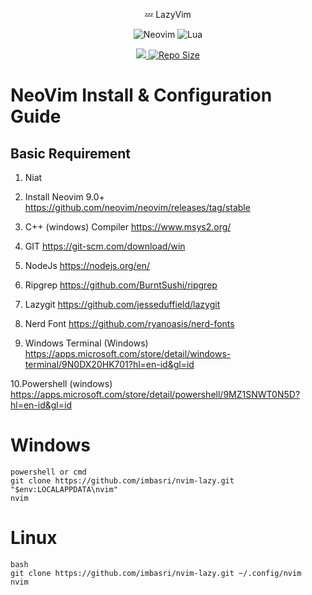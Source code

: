 <div align="center">

💤 LazyVim

![Neovim](https://img.shields.io/badge/NeoVim-%2358A143.svg?&style=for-the-badge&logo=neovim&logoColor=white)
![Lua](https://img.shields.io/badge/lua-%233C2D72.svg?style=for-the-badge&logo=lua&logoColor=white)

<p align="center">
  <a href="https://github.com/pojokcodeid/nvim-lazy/pulse">
    <img src="https://img.shields.io/github/last-commit/pojokcodeid/nvim-lazy?style=for-the-badge&logo=github&color=8dc4e4&logoColor=D9E0EE&labelColor=302D41"/>
  </a>
  <a href="https://github.com/imbasri/nvim-lazy">
      <img alt="Repo Size" src="https://img.shields.io/github/repo-size/pojokcodeid/nvim-lazy?color=%24DDB6F2&label=SIZE&logo=codesandbox&style=for-the-badge&logoColor=D9E0EE&labelColor=302D41" />
    </a>
</p>
</div>


# NeoVim Install & Configuration Guide

## Basic Requirement


1. Niat
2. Install Neovim 9.0+ https://github.com/neovim/neovim/releases/tag/stable
3. C++ (windows) Compiler https://www.msys2.org/
4. GIT https://git-scm.com/download/win
5. NodeJs https://nodejs.org/en/
6. Ripgrep https://github.com/BurntSushi/ripgrep
7. Lazygit https://github.com/jesseduffield/lazygit
8. Nerd Font https://github.com/ryanoasis/nerd-fonts

9. Windows Terminal (Windows) https://apps.microsoft.com/store/detail/windows-terminal/9N0DX20HK701?hl=en-id&gl=id

10.Powershell (windows) https://apps.microsoft.com/store/detail/powershell/9MZ1SNWT0N5D?hl=en-id&gl=id

# Windows

```
powershell or cmd
git clone https://github.com/imbasri/nvim-lazy.git "$env:LOCALAPPDATA\nvim"
nvim
```

# Linux

```
bash
git clone https://github.com/imbasri/nvim-lazy.git ~/.config/nvim
nvim
```
